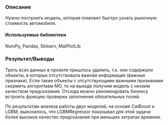 ### Описание
Нужно построить модель, которая поможет быстро узнать рыночную стоимость автомобиля.

#### Используемые библиотеки
NumPy, Pandas, Sklearn, MatPlotLib

### Результат/Выводы

Треть всех данных в проекте пришлось удалить, т.к. они содержали объекты, в которых отсутствовала важная информация (важные признаки). Если такие объекты с отсутствующими важными признаками скормить алгоритмам МО, то на выходе получим модель с низким качеством предсказания. Отсюда можно рекомендовать бизнесу встроить функцию проверки заполнения обязательных полей.

По результатам анализа работы двух моделей, на основе CatBoost и LGBM, выяснилось, что LGBMRegressor показывал для этой задачи более высокое качество предсказания при меньших затратах времени.

